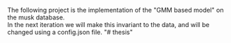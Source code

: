 The following project is the implementation of the "GMM based model" on the musk database.  
In the next iteration we will make this invariant to the data, and will be changed using a config.json file.
"# thesis" 
